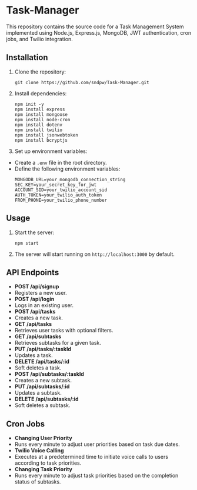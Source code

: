# Task-Manager

This repository contains the source code for a Task Management System implemented using Node.js, Express.js, MongoDB, JWT authentication, cron jobs, and Twilio integration.

## Installation

1. Clone the repository:
   ```
   git clone https://github.com/sndpw/Task-Manager.git
   ```
2. Install dependencies:
   ```
   npm init -y
   npm install express
   npm install mongoose
   npm install node-cron
   npm install dotenv
   npm install twilio
   npm install jsonwebtoken
   npm install bcryptjs
   ```

3. Set up environment variables:
- Create a `.env` file in the root directory.
- Define the following environment variables:
  ```
  MONGODB_URL=your_mongodb_connection_string
  SEC_KEY=your_secret_key_for_jwt
  ACCOUNT_SID=your_twilio_account_sid
  AUTH_TOKEN=your_twilio_auth_token
  FROM_PHONE=your_twilio_phone_number
  ```

## Usage

1. Start the server:
   ```
   npm start
   ```
2. The server will start running on `http://localhost:3000` by default.

## API Endpoints

- **POST /api/signup**
- Registers a new user.
- **POST /api/login**
- Logs in an existing user.
- **POST /api/tasks**
- Creates a new task.
- **GET /api/tasks**
- Retrieves user tasks with optional filters.
- **GET /api/subtasks**
- Retrieves subtasks for a given task.
- **PUT /api/tasks/:taskId**
- Updates a task.
- **DELETE /api/tasks/:id**
- Soft deletes a task.
- **POST /api/subtasks/:taskId**
- Creates a new subtask.
- **PUT /api/subtasks/:id**
- Updates a subtask.
- **DELETE /api/subtasks/:id**
- Soft deletes a subtask.

## Cron Jobs

- **Changing User Priority**
- Runs every minute to adjust user priorities based on task due dates.
- **Twilio Voice Calling**
- Executes at a predetermined time to initiate voice calls to users according to task priorities.
- **Changing Task Priority**
- Runs every minute to adjust task priorities based on the completion status of subtasks.

